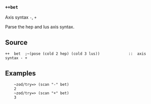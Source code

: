 
### `++bet`

Axis syntax `-`, `+`

Parse the hep and lus axis syntax.

Source
------

    ++  bet  ;~(pose (cold 2 hep) (cold 3 lus))             ::  axis syntax - +

Examples
--------

        ~zod/try=> (scan "-" bet)
        2
        ~zod/try=> (scan "+" bet)
        3


